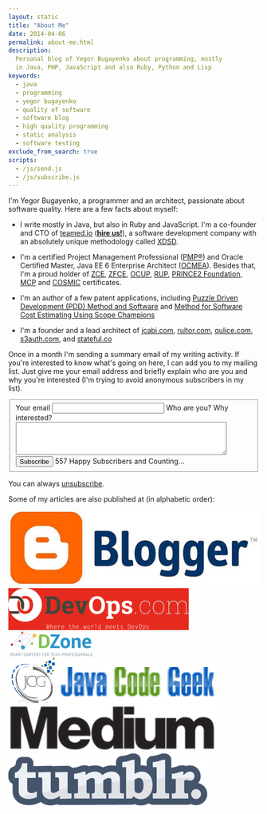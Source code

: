 ```yaml
---
layout: static
title: "About Me"
date: 2014-04-06
permalink: about-me.html
description:
  Personal blog of Yegor Bugayenko about programming, mostly
  in Java, PHP, JavaScript and also Ruby, Python and Lisp
keywords:
  - java
  - programming
  - yegor bugayenko
  - quality of software
  - software blog
  - high quality programming
  - static analysis
  - software testing
exclude_from_search: true
scripts:
  - /js/send.js
  - /js/subscribe.js
---
```


I'm Yegor Bugayenko, a programmer and an architect, passionate
about software quality. Here are a few facts about myself:

 * I write mostly in Java, but also in Ruby and JavaScript.
   I'm a co-founder and CTO of [teamed.io](http://www.teamed.io/) ([**hire us!**](mailto:hire@teamed.io)),
   a software development company with an absolutely unique
   methodology called [XDSD](http://www.xdsd.org).

 * I'm a certified Project Management Professional
  ([PMP&reg;](http://www.pmi.org/Certification/Project-Management-Professional-PMP.aspx))
  and Oracle Certified Master, Java EE 6 Enterprise Architect
  ([OCMEA](http://en.wikipedia.org/wiki/Sun_Certified_Enterprise_Architect)).
  Besides that, I'm a proud holder of
  [ZCE](http://www.zend.com/en/yellow-pages/ZEND007965),
  [ZFCE](http://www.zend.com/en/yellow-pages/ZEND007965),
  [OCUP](http://www.omg.org/uml-certification/),
  [RUP](http://www-03.ibm.com/certify/certs/38008003.shtml),
  [PRINCE2 Foundation](http://www.prince2.com/),
  [MCP](https://www.mcpvirtualbusinesscard.com/Profile.aspx?ID=df72ca54-8fc9-439a-870c-1b938bd762cf) and
  [COSMIC](http://www.cosmicon.com/certificateHoldersV3.asp) certificates.

 * I'm an author of a few patent applications, including
   [Puzzle Driven Development (PDD) Method and Software](https://www.google.com/patents/US20120023476)
   and
   [Method for Software Cost Estimating Using Scope Champions](https://www.google.com/patents/US20100042968)

 * I'm a founder and a lead architect of
   [jcabi.com](http://www.jcabi.com),
   [rultor.com](http://www.rultor.com),
   [qulice.com](http://www.qulice.com),
   [s3auth.com](http://www.s3auth.com),
   and
   [stateful.co](http://www.stateful.co)

Once in a month I'm sending a summary email of my writing activity. If
you're interested to know what's going on here, I can add you to my
mailing list. Just give me your email address and briefly explain who are
you and why you're interested (I'm trying to avoid anonymous
subscribers in my list).

<form id="eform"><fieldset id="form">
  <label for="email">Your email</label>
  <input id="email" class="field field-text" name="email" size="25" maxlength="255" type="email" required="required"/>
  <label for="reason">Who are you? Why interested?</label>
  <textarea id="reason" cols="50" class="field field-text" rows="4" required="required"></textarea>
  <label for="subscribe"></label>
  <button id="subscribe" class="field">Subscribe</button>
  <span class="note">557 Happy Subscribers and Counting...</span>
</fieldset></form>

You can always [unsubscribe](/unsubscribe.html).

Some of my articles are also published at (in alphabetic order):

<a href="http://yegor256.blogspot.com/">
  <img alt="blogger.com" src="/images/about/blogger.png"
    title="Yegor Bugayenko at Blogger"
    class="about-badge"/></a>
<a href="http://devops.com/author/yegor256/">
  <img alt="devops.com" src="/images/about/devops.png"
    title="Yegor Bugayenko at DevOps.com"
    class="about-badge"/></a>
<a href="http://java.dzone.com/users/yegor256">
  <img alt="dzone.com" src="/images/about/dzone.png"
    title="Yegor Bugayenko at DZone.com"
    class="about-badge"/></a>
<a href="http://www.javacodegeeks.com/author/yegor-bugayenko/">
  <img alt="JavaCodeGeeks.com" src="/images/about/jcg.png"
    title="Yegor Bugayenko at JavaCodeGeeks"
    class="about-badge"/></a>
<a href="http://www.medium.com/@yegor256">
  <img alt="medium.com" src="/images/about/medium.png"
    title="Yegor Bugayenko at Medium.com"
    class="about-badge"/></a>
<a href="http://yegor256.tumblr.com/">
  <img alt="tumblr.com" src="/images/about/tumblr.png"
    title="Yegor Bugayenko at Tumblr"
    class="about-badge"/></a>

<script src="http://platform.twitter.com/oct.js" async='async' defer='defer'></script>
<script type="text/javascript">
$(
  function() {
    twttr.conversion.trackPid('l4p91');
  }
);
</script>

